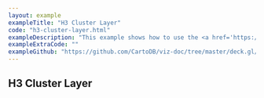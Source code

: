 ```yaml
---
layout: example
exampleTitle: "H3 Cluster Layer"
code: "h3-cluster-layer.html"
exampleDescription: "This example shows how to use the <a href='https://deck.gl/docs/api-reference/geo-layers/h3-cluster-layer' target='_blank'>H3ClusterLayer</a> to render regions represented by hexagon sets from the H3 geospatial indexing system."
exampleExtraCode: ""
exampleGithub: "https://github.com/CartoDB/viz-doc/tree/master/deck.gl/examples/scripting/clustering-and-aggregation/h3-cluster-layer.html"
---
```

## H3 Cluster Layer
